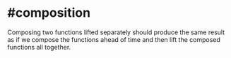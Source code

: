# #composition

Composing two functions lifted separately should produce the same result as if we compose the functions ahead of time and then lift the composed functions all together.

